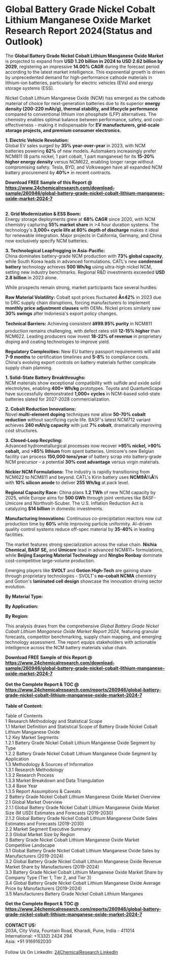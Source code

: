<h1>Global Battery Grade Nickel Cobalt Lithium Manganese Oxide Market Research Report 2024(Status and Outlook)</h1><p>The <strong>Global Battery Grade Nickel Cobalt Lithium Manganese Oxide Market</strong> is projected to expand from <strong>USD 1.20 billion in 2024 to USD 2.62 billion by 2029</strong>, registering an impressive <strong>14.00% CAGR</strong> during the forecast period according to the latest market intelligence. This exponential growth is driven by unprecedented demand for high-performance cathode materials in lithium-ion batteries, particularly for electric vehicles (EVs) and energy storage systems (ESS).</p><p>Nickel Cobalt Lithium Manganese Oxide (NCM) has emerged as the cathode material of choice for next-generation batteries due to its superior <strong>energy density (200-220 mAh/g), thermal stability, and lifecycle performance</strong> compared to conventional lithium iron phosphate (LFP) alternatives. The chemistry enables optimal balance between performance, safety, and cost-effectiveness - making it indispensable for <strong>EV manufacturers, grid-scale storage projects, and premium consumer electronics.</strong></p><p><strong>1. Electric Vehicle Revolution:</strong><br>
Global EV sales surged by <strong>35% year-over-year</strong> in 2023, with NCM batteries powering <strong>62%</strong> of new models. Automakers increasingly prefer NCM811 (8 parts nickel, 1 part cobalt, 1 part manganese) for its <strong>15-20% higher energy density</strong> versus NCM622, enabling longer range without compromising safety. Tesla, BYD, and Volkswagen have all expanded NCM battery procurement by <strong>40%+</strong> in recent contracts.</p><div><b>Download FREE Sample of this Report @ 
            <a href="https://www.24chemicalresearch.com/download-sample/260946/global-battery-grade-nickel-cobalt-lithium-manganese-oxide-market-2024-7">
            https://www.24chemicalresearch.com/download-sample/260946/global-battery-grade-nickel-cobalt-lithium-manganese-oxide-market-2024-7</a></b></div><br><p><strong>2. Grid Modernization &amp; ESS Boom:</strong><br>
Energy storage deployments grew at <strong>68% CAGR</strong> since 2020, with NCM chemistry capturing <strong>55% market share</strong> in &gt;4 hour duration systems. The technology's <strong>3,000+ cycle life at 80% depth of discharge</strong> makes it ideal for renewable integration. Major projects in California, Germany, and China now exclusively specify NCM batteries.</p><p><strong>3. Technological Leapfrogging in Asia-Pacific:</strong><br>
China dominates battery-grade NCM production with <strong>73% global capacity</strong>, while South Korea leads in advanced formulations. CATL's new <strong>condensed battery</strong> technology achieves <strong>500 Wh/kg</strong> using ultra-high nickel NCM, setting new industry benchmarks. Regional R&amp;D investments exceeded <strong>USD 2.8 billion</strong> in 2023 alone.</p><p>While prospects remain strong, market participants face several hurdles:</p><p><strong>Raw Material Volatility:</strong> Cobalt spot prices fluctuated <strong>Â±42%</strong> in 2023 due to DRC supply chain disruptions, forcing manufacturers to implement <strong>monthly price adjustment clauses</strong> with OEMs. Nickel prices similarly saw <strong>30% swings</strong> after Indonesia's export policy changes.</p><p><strong>Technical Barriers:</strong> Achieving consistent <strong>â¥99.95% purity</strong> in NCM811 production remains challenging, with defect rates still <strong>12-15% higher</strong> than NCM622. Leading producers now invest <strong>18-22% of revenue</strong> in proprietary doping and coating technologies to improve yield.</p><p>
	</p><p><strong>Regulatory Complexities:</strong> New EU battery passport requirements will add <strong>7-9 months</strong> to certification timelines and <strong>5-8%</strong> to compliance costs. China's evolving export controls on battery materials further complicate supply chain planning.</p><p><strong>1. Solid-State Battery Breakthroughs:</strong><br>
NCM materials show exceptional compatibility with sulfide and oxide solid electrolytes, enabling <strong>400+ Wh/kg</strong> prototypes. Toyota and QuantumScape have successfully demonstrated <strong>1,000+ cycles</strong> in NCM-based solid-state batteries slated for 2027-2028 commercialization.</p><p><strong>2. Cobalt Reduction Innovations:</strong><br>
Novel <strong>multi-element doping</strong> techniques now allow <strong>50-70% cobalt reduction</strong> without sacrificing cycle life. BASF's latest NCM712 variant achieves <strong>240 mAh/g capacity</strong> with just <strong>7% cobalt</strong>, dramatically improving cost structures.</p><p><strong>3. Closed-Loop Recycling:</strong><br>
Advanced hydrometallurgical processes now recover <strong>&gt;95% nickel, &gt;90% cobalt,</strong> and <strong>&gt;85% lithium</strong> from spent batteries. Umicore's new Belgian facility can process <strong>150,000 tons/year</strong> of battery scrap into battery-grade NCM precursor - a potential <strong>30% cost advantage</strong> versus virgin materials.</p><p><strong>Nickier NCM Formulations:</strong> The industry is rapidly transitioning from NCM622 to NCM811 and beyond. CATL's Kirin battery uses <strong>NCM9Â½Â½</strong> with <strong>10% silicon anode</strong> to deliver <strong>255 Wh/kg</strong> at pack level.</p><p><strong>Regional Capacity Race:</strong> China plans <strong>1.2 TWh</strong> of new NCM capacity by 2025, while Europe aims for <strong>500 GWh</strong> through joint ventures like BASF-Umicore and Northvolt-Scuber. The U.S. Inflation Reduction Act is catalyzing <strong>$14 billion</strong> in domestic investments.</p><p><strong>Manufacturing Innovations:</strong> Continuous co-precipitation reactors now cut production time by <strong>60%</strong> while improving particle uniformity. AI-driven quality control systems reduce off-spec material by <strong>35-40%</strong> in leading facilities.</p><p>The market features strong specialization across the value chain. <strong>Nichia Chemical, BASF SE,</strong> and <strong>Umicore</strong> lead in advanced NCM811+ formulations, while <strong>Beijing Easpring Material Technology</strong> and <strong>Ningbo Ronbay</strong> dominate cost-competitive large-volume production.</p><p>Emerging players like <strong>SVOLT</strong> and <strong>Gotion High-Tech</strong> are gaining share through proprietary technologies - SVOLT's <strong>no-cobalt NCMA</strong> chemistry and Gotion's <strong>laminated cell design</strong> showcase the innovation driving sector evolution.</p><p><strong>By Material Type:</strong></p><p><strong>By Application:</strong></p><p><strong>By Region:</strong></p><p>This analysis draws from the comprehensive <em>Global Battery Grade Nickel Cobalt Lithium Manganese Oxide Market Report 2024</em>, featuring granular forecasts, competitor benchmarking, supply chain mapping, and emerging technology assessment. The report equips stakeholders with actionable intelligence across the NCM battery materials value chain.</p><div><b>Download FREE Sample of this Report @ 
            <a href="https://www.24chemicalresearch.com/download-sample/260946/global-battery-grade-nickel-cobalt-lithium-manganese-oxide-market-2024-7">
            https://www.24chemicalresearch.com/download-sample/260946/global-battery-grade-nickel-cobalt-lithium-manganese-oxide-market-2024-7</a></b></div><br><div><b>Get the Complete Report & TOC @ 
            <a href="https://www.24chemicalresearch.com/reports/260946/global-battery-grade-nickel-cobalt-lithium-manganese-oxide-market-2024-7">
            https://www.24chemicalresearch.com/reports/260946/global-battery-grade-nickel-cobalt-lithium-manganese-oxide-market-2024-7</a></b></div><br>
            <b>Table of Content:</b><p>Table of Contents<br />
1 Research Methodology and Statistical Scope<br />
1.1 Market Definition and Statistical Scope of Battery Grade Nickel Cobalt Lithium Manganese Oxide<br />
1.2 Key Market Segments<br />
1.2.1 Battery Grade Nickel Cobalt Lithium Manganese Oxide Segment by Type<br />
1.2.2 Battery Grade Nickel Cobalt Lithium Manganese Oxide Segment by Application<br />
1.3 Methodology & Sources of Information<br />
1.3.1 Research Methodology<br />
1.3.2 Research Process<br />
1.3.3 Market Breakdown and Data Triangulation<br />
1.3.4 Base Year<br />
1.3.5 Report Assumptions & Caveats<br />
2 Battery Grade Nickel Cobalt Lithium Manganese Oxide Market Overview<br />
2.1 Global Market Overview<br />
2.1.1 Global Battery Grade Nickel Cobalt Lithium Manganese Oxide Market Size (M USD) Estimates and Forecasts (2019-2030)<br />
2.1.2 Global Battery Grade Nickel Cobalt Lithium Manganese Oxide Sales Estimates and Forecasts (2019-2030)<br />
2.2 Market Segment Executive Summary<br />
2.3 Global Market Size by Region<br />
3 Battery Grade Nickel Cobalt Lithium Manganese Oxide Market Competitive Landscape<br />
3.1 Global Battery Grade Nickel Cobalt Lithium Manganese Oxide Sales by Manufacturers (2019-2024)<br />
3.2 Global Battery Grade Nickel Cobalt Lithium Manganese Oxide Revenue Market Share by Manufacturers (2019-2024)<br />
3.3 Battery Grade Nickel Cobalt Lithium Manganese Oxide Market Share by Company Type (Tier 1, Tier 2, and Tier 3)<br />
3.4 Global Battery Grade Nickel Cobalt Lithium Manganese Oxide Average Price by Manufacturers (2019-2024)<br />
3.5 Manufacturers Battery Grade Nickel Cobalt Lithium Manganes</p><div><b>Get the Complete Report & TOC @ 
            <a href="https://www.24chemicalresearch.com/reports/260946/global-battery-grade-nickel-cobalt-lithium-manganese-oxide-market-2024-7">
            https://www.24chemicalresearch.com/reports/260946/global-battery-grade-nickel-cobalt-lithium-manganese-oxide-market-2024-7</a></b></div><br><b>CONTACT US:</b><br>
            203A, City Vista, Fountain Road, Kharadi, Pune, India - 411014<br>
            International: +1(332) 2424 294<br>
            Asia: +91 9169162030 <br><br>
            Follow Us On LinkedIn: <a href="https://www.linkedin.com/company/24chemicalresearch/">24ChemicalResearch LinkedIn</a>